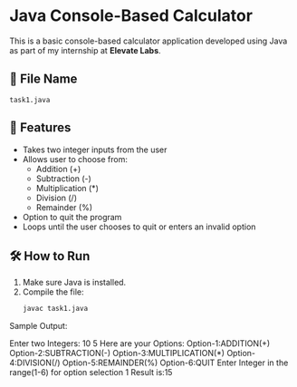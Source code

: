 # Java Console-Based Calculator

This is a basic console-based calculator application developed using Java as part of my internship at **Elevate Labs**.

## 📄 File Name

`task1.java`

## 📌 Features

- Takes two integer inputs from the user
- Allows user to choose from:
  - Addition (+)
  - Subtraction (-)
  - Multiplication (*)
  - Division (/)
  - Remainder (%)
- Option to quit the program
- Loops until the user chooses to quit or enters an invalid option

## 🛠️ How to Run

1. Make sure Java is installed.
2. Compile the file:
   ```bash
   javac task1.java

Sample Output:

Enter two Integers:
10
5
Here are your Options:
Option-1:ADDITION(+)
Option-2:SUBTRACTION(-)
Option-3:MULTIPLICATION(*)
Option-4:DIVISION(/)
Option-5:REMAINDER(%)
Option-6:QUIT
Enter Integer in the range(1-6) for option selection
1
Result is:15
